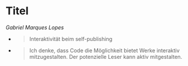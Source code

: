 # Titel
*Gabriel Marques Lopes*

* >Interaktivität beim self-publishing
* > Ich denke, dass Code die Möglichkeit bietet Werke interaktiv mitzugestalten. Der potenzielle Leser kann aktiv mitgestalten.
